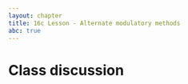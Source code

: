 ```yaml
---
layout: chapter
title: 16c Lesson - Alternate modulatory methods
abc: true
---
```


# Class discussion